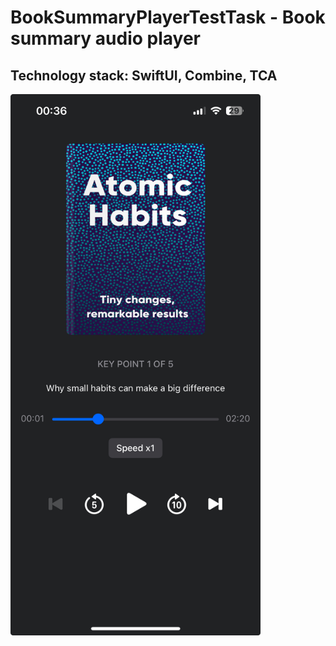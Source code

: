 # BookSummaryPlayerTestTask - Book summary audio player

## Technology stack: SwiftUI, Combine, TCA

<img src="Screenshot.jpeg" width="400">